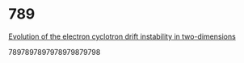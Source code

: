# 789

[Evolution of the electron cyclotron drift instability in two-dimensions](48bc2db8-ffa0-4c7e-a660-172d76de094a)

7897897897978979879798
